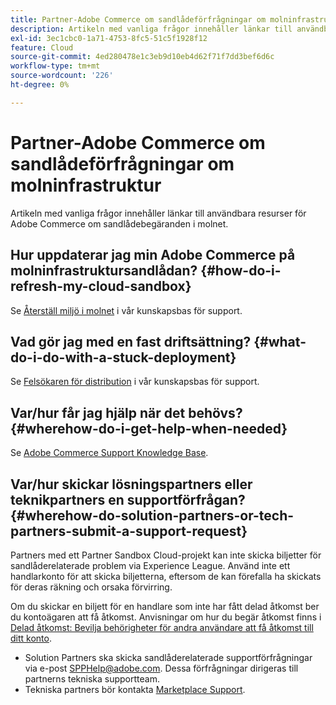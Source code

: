 ```yaml
---
title: Partner-Adobe Commerce om sandlådeförfrågningar om molninfrastruktur
description: Artikeln med vanliga frågor innehåller länkar till användbara resurser för Adobe Commerce om sandlådebegäranden i molnet.
exl-id: 3ec1cbc0-1a71-4753-8fc5-51c5f1928f12
feature: Cloud
source-git-commit: 4ed280478e1c3eb9d10eb4d62f71f7dd3bef6d6c
workflow-type: tm+mt
source-wordcount: '226'
ht-degree: 0%

---
```


# Partner-Adobe Commerce om sandlådeförfrågningar om molninfrastruktur

Artikeln med vanliga frågor innehåller länkar till användbara resurser för Adobe Commerce om sandlådebegäranden i molnet.

## Hur uppdaterar jag min Adobe Commerce på molninfrastruktursandlådan? {#how-do-i-refresh-my-cloud-sandbox}

Se [Återställ miljö i molnet](/help/how-to/general/reset-environment-on-cloud.md) i vår kunskapsbas för support.

## Vad gör jag med en fast driftsättning? {#what-do-i-do-with-a-stuck-deployment}

Se [Felsökaren för distribution](/help/troubleshooting/deployment/magento-deployment-troubleshooter.md) i vår kunskapsbas för support.

## Var/hur får jag hjälp när det behövs? {#wherehow-do-i-get-help-when-needed}

Se [Adobe Commerce Support Knowledge Base](https://support.magento.com/hc/en-us).

## Var/hur skickar lösningspartners eller teknikpartners en supportförfrågan? {#wherehow-do-solution-partners-or-tech-partners-submit-a-support-request}

Partners med ett Partner Sandbox Cloud-projekt kan inte skicka biljetter för sandlåderelaterade problem via Experience League. Använd inte ett handlarkonto för att skicka biljetterna, eftersom de kan förefalla ha skickats för deras räkning och orsaka förvirring.

Om du skickar en biljett för en handlare som inte har fått delad åtkomst ber du kontoägaren att få åtkomst. Anvisningar om hur du begär åtkomst finns i [Delad åtkomst: Bevilja behörigheter för andra användare att få åtkomst till ditt konto](https://experienceleague.adobe.com/sv/docs/commerce-knowledge-base/kb/help-center-guide/magento-help-center-user-guide#shared-access).

* Solution Partners ska skicka sandlåderelaterade supportförfrågningar via e-post [SPPHelp@adobe.com](mailto:SPPHelp@adobe.com). Dessa förfrågningar dirigeras till partnerns tekniska supportteam.
* Tekniska partners bör kontakta [Marketplace Support](mailto:commercemarketplacesupport@adobe.com).


